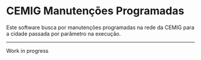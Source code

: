 # CEMIG Manutenções Programadas

Este software busca por manutenções programadas na rede da CEMIG para a cidade passada por parâmetro na execução.

---
Work in progress